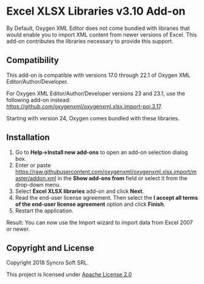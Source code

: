 # Excel XLSX Libraries v3.10 Add-on
By Default, Oxygen XML Editor does not come bundled with libraries that would enable you to import XML content from newer versions of Excel. This add-on contributes the libraries necessary to provide this support.

## Compatibility

This add-on is compatible with versions 17.0 through 22.1 of Oxygen XML Editor/Author/Developer. 

For Oxygen XML Editor/Author/Developer versions 23 and 23.1, use the following add-on instead: https://github.com/oxygenxml/oxygenxml.xlsx.import-poi.3.17.

Starting with version 24, Oxygen comes bundled with these libraries.

## Installation

1. Go to **Help->Install new add-ons** to open an add-on selection dialog box.
2. Enter or paste https://raw.githubusercontent.com/oxygenxml/oxygenxml.xlsx.import/master/addon.xml in the **Show add-ons from** field or select it from the drop-down menu.
3. Select **Excel XLSX libraries** add-on and click **Next**.
4. Read the end-user license agreement. Then select the **I accept all terms of the end-user license agreement** option and click **Finish**.
5. Restart the application.

Result: You can now use the Import wizard to import data from Excel 2007 or newer.

Copyright and License
---------------------
Copyright 2018 Syncro Soft SRL.

This project is licensed under [Apache License 2.0](https://github.com/oxygenxml/oxygenxml.xlsx.import/blob/master/LICENSE)
